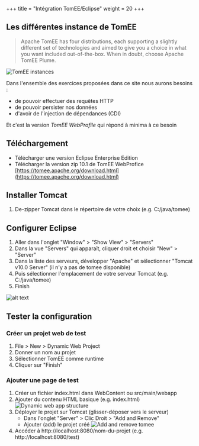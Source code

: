 +++
title = "Intégration TomEE/Eclipse"
weight = 20
+++

## Les différentes instance de TomEE
> Apache TomEE has four distributions, each supporting a slightly different set of technologies and aimed to give you a choice in what you want included out-of-the-box. When in doubt, choose Apache TomEE Plume.

![TomEE instances](../images/tomee_instances.png)

Dans l'ensemble des exercices proposées dans ce site nous aurons besoins :
- de pouvoir effectuer des requêtes HTTP
- de pouvoir persister nos données
- d'avoir de l'injection de dépendances (CDI)

Et c'est la version *TomEE WebProfile* qui répond à minima à ce besoin

## Téléchargement
- Télécharger une version Eclipse Enterprise Edition
- Télécharger la version zip 10.1 de TomEE WebProfice [https://tomee.apache.org/download.html](https://tomee.apache.org/download.html)

## Installer Tomcat
1. De-zipper Tomcat dans le répertoire de votre choix (e.g. C:/java/tomee)

## Configurer Eclipse
1. Aller dans l'onglet "Window" > "Show View" > "Servers"
2. Dans la vue "Servers" qui apparaît, cliquer droit et choisir "New" > "Server"
3. Dans la liste des serveurs, développer "Apache" et sélectionner "Tomcat v10.0 Server" (il n'y a pas de tomee disponible)
4. Puis sélectionner l'emplacement de votre serveur Tomcat (e.g. C:/java/tomee)
5. Finish

![alt text](../images/tomee_installation.png)

## Tester la configuration
### Créer un projet web de test

1. File > New > Dynamic Web Project
2. Donner un nom au projet
3. Sélectionner TomEE comme runtime
4. Cliquer sur "Finish"


### Ajouter une page de test

1. Créer un fichier index.html dans WebContent ou src/main/webapp
2. Ajouter du contenu HTML basique (e.g. index.html)
   ![Dynamic web app structure](../images/dynamic_web_app_structure.png)
3. Déployer le projet sur Tomcat (glisser-déposer vers le serveur)
    - Dans l'onglet "Server" > Clic Droit > "Add and Remove" 
    - Ajouter (add) le projet créé
    ![Add and remove tomee](../images/tomcat_add_and_remove.png)
4. Accéder à http://localhost:8080/nom-du-projet (e.g. http://localhost:8080/test)
